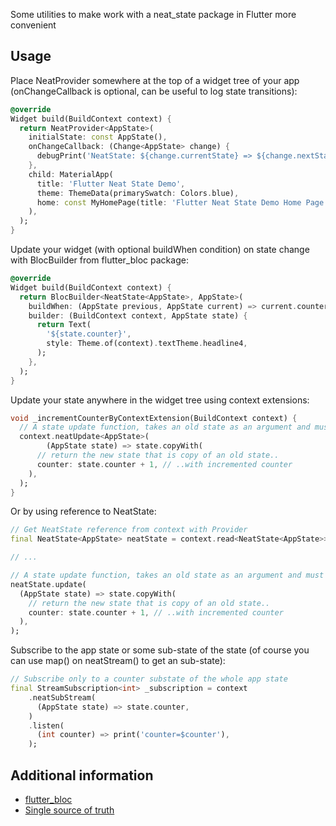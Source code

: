 Some utilities to make work with a neat_state package in Flutter more convenient

## Usage

Place NeatProvider somewhere at the top of a widget tree of your app (onChangeCallback is 
optional, can be useful to log state transitions):
```dart
@override
Widget build(BuildContext context) {
  return NeatProvider<AppState>(
    initialState: const AppState(),
    onChangeCallback: (Change<AppState> change) {
      debugPrint('NeatState: ${change.currentState} => ${change.nextState}');
    },
    child: MaterialApp(
      title: 'Flutter Neat State Demo',
      theme: ThemeData(primarySwatch: Colors.blue),
      home: const MyHomePage(title: 'Flutter Neat State Demo Home Page'),
    ),
  );
}
```

Update your widget (with optional buildWhen condition) on state change with 
BlocBuilder from flutter_bloc package:
```dart
@override
Widget build(BuildContext context) {
  return BlocBuilder<NeatState<AppState>, AppState>(
    buildWhen: (AppState previous, AppState current) => current.counter != previous.counter,
    builder: (BuildContext context, AppState state) {
      return Text(
        '${state.counter}',
        style: Theme.of(context).textTheme.headline4,
      );
    },
  );
}
```

Update your state anywhere in the widget tree using context extensions:
```dart
void _incrementCounterByContextExtension(BuildContext context) {
  // A state update function, takes an old state as an argument and must return the new state
  context.neatUpdate<AppState>(
        (AppState state) => state.copyWith(
      // return the new state that is copy of an old state..
      counter: state.counter + 1, // ..with incremented counter
    ),
  );
}
```
Or by using reference to NeatState:
```dart
// Get NeatState reference from context with Provider
final NeatState<AppState> neatState = context.read<NeatState<AppState>>();

// ...

// A state update function, takes an old state as an argument and must return the new state
neatState.update(
  (AppState state) => state.copyWith(
    // return the new state that is copy of an old state..
    counter: state.counter + 1, // ..with incremented counter
  ),
);
```

Subscribe to the app state or some sub-state of the state (of course you can use 
map() on neatStream() to get an sub-state):
```dart
// Subscribe only to a counter substate of the whole app state
final StreamSubscription<int> _subscription = context
    .neatSubStream(
      (AppState state) => state.counter,
    )
    .listen(
      (int counter) => print('counter=$counter'),
    );
```

## Additional information

- [flutter_bloc](https://pub.dev/packages/flutter_bloc)
- [Single source of truth](https://en.wikipedia.org/wiki/Single_source_of_truth)
